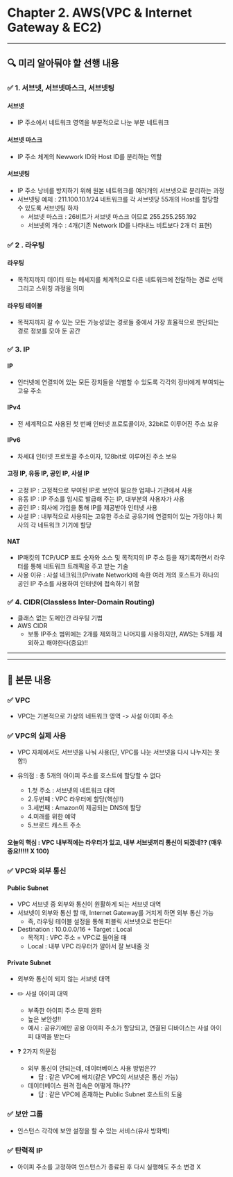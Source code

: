 # Chapter 2. AWS(VPC & Internet Gateway & EC2)

---

## 🔍 미리 알아둬야 할 선행 내용

### ✅ 1. 서브넷, 서브넷마스크, 서브넷팅
#### 서브넷
- IP 주소에서 네트워크 영역을 부분적으로 나눈 부분 네트워크
#### 서브넷 마스크
- IP 주소 체계의 Newwork ID와 Host ID를 분리하는 역할
#### 서브넷팅
- IP 주소 낭비를 방지하기 위해 원본 네트워크를 여러개의 서브넷으로 분리하는 과정
- 서브넷팅 예제 : 211.100.10.1/24 네트워크를 각 서브넷당 55개의 Host를 할당할 수 있도록 서브넷팅 하자
    - 서브넷 마스크 : 26비트가 서브넷 마스크 이므로 255.255.255.192
    - 서브넷의 개수 : 4개(기존 Network ID를 나타내느 비트보다 2개 더 표현)

### ✅ 2 . 라우팅
#### 라우팅
- 목적지까지 데이터 또는 메세지를 체계적으로 다른 네트워크에 전달하는 경로 선택 그리고 스위칭 과정을 의미
#### 라우팅 테이블
- 목적지까지 갈 수 있는 모든 가능성있는 경로들 중에서 가장 효율적으로 판단되는 경로 정보를 모아 둔 공간

### ✅ 3. IP
#### IP
- 인터넷에 연결되어 있는 모든 장치들을 식별할 수 있도록 각각의 장비에게 부여되는 고유 주소
#### IPv4
- 전 세계적으로 사용된 첫 번째 인터넷 프로토콜이자, 32bit로 이루어진 주소 보유
#### IPv6
- 차세대 인터넷 프로토콜 주소이자, 128bit로 이루어진 주소 보유
#### 고정 IP, 유동 IP, 공인 IP, 사설 IP
- 고정 IP : 고정적으로 부여된 IP로 보안이 필요한 업체나 기관에서 사용
- 유동 IP : IP 주소를 임시로 발급해 주는 IP, 대부분의 사용자가 사용
- 공인 IP : 회사에 가입을 통해 IP를 제공받아 인터넷 사용
- 사설 IP : 내부적으로 사용되는 고유한 주소로 공유기에 연결되어 있는 가정이나 회사의 각 네트워크 기기에 할당
#### NAT
- IP패킷의 TCP/UCP 포트 숫자와 소스 및 목적지의 IP 주소 등을 재기록하면서 라우터를 통해 네트워크 트래픽을 주고 받는 기술
- 사용 이유 : 사설 네크워크(Private Network)에 속한 여러 개의 호스트가 하나의 공인 IP 주소를 사용하여 인터넷에 접속하기 위함


### ✅ 4. CIDR(Classless Inter-Domain Routing)
- 클래스 없는 도메인간 라우팅 기법
- AWS CIDR
    - 보통 IP주소 범위에는 2개를 제외하고 나머지를 사용하지만, AWS는 5개를 제외하고 해야한다(중요)!!

-------
-------

## 📗 본문 내용

### ✅ VPC
- VPC는 기본적으로 가상의 네트워크 영역 -> 사설 아이피 주소

### ✅ VPC의 실제 사용
- VPC 자체에서도 서브넷을 나눠 사용(단, VPC를 나눈 서브넷을 다시 나누지는 못함!)

- 유의점 : 총 5개의 아이피 주소를 호스트에 할당할 수 없다
    - 1.첫 주소 : 서브넷의 네트워크 대역
    - 2.두번쨰 : VPC 라우터에 할당(핵심!!)
    - 3.세번째 : Amazon이 제공되는 DNS에 할당
    - 4.미래를 위한 예약
    - 5.브로드 캐스트 주소

#### 오늘의 핵심 : VPC 내부적에는 라우터가 있고, 내부 서브넷끼리 통신이 되겠네?? (매우 중요!!!!! X 100) 

### ✅ VPC와 외부 통신

#### Public Subnet
- VPC 서브넷 중 외부와 통신이 원활하게 되는 서브넷 대역
- 서브넷이 외부와 통신 할 때, Internet Gateway를 거치게 하면 외부 통신 가능
    - 즉, 라우팅 테이블 설정을 통해 퍼블릭 서브넷으로 만든다!
- Destination : 10.0.0.0/16 + Target : Local
    - 목적지 : VPC 주소 = VPC로 들어올 때
    - Local : 내부 VPC 라우터가 알아서 잘 보내줄 것


#### Private Subnet
- 외부와 통신이 되지 않는 서브넷 대역

- ✏️ 사설 아이피 대역
    - 부족한 아이피 주소 문제 완화
    - 높은 보안성!!
    - 예시 : 공유기에만 공용 아이피 주소가 할당되고, 연결된 디바이스는 사설 아이피 대역을 받는다

- ❓ 2가지 의문점
    - 외부 통신이 안되는데, 데이터베이스 사용 방법은??
        - 답 : 같은 VPC에 배치(같은 VPC의 서브넷은 통신 가능)
    - 데이터베이스 원격 접속은 어떻게 하나??
        - 답 : 같은 VPC에 존재하는 Public Subnet 호스트의 도움 


### ✅ 보안 그룹
- 인스턴스 각각에 보안 설정을 할 수 있는 서비스(유사 방화벽)

### ✅ 탄력적 IP
- 아이피 주소를 고정하여 인스턴스가 종료된 후 다시 실행해도 주소 변경 X



